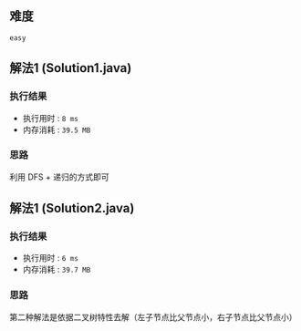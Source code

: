## 难度
``easy``

## 解法1 (Solution1.java)

### 执行结果
- 执行用时 : ``8 ms``
- 内存消耗 : ``39.5 MB``

### 思路
利用 DFS + 递归的方式即可

## 解法1 (Solution2.java)

### 执行结果
- 执行用时 : ``6 ms``
- 内存消耗 : ``39.7 MB``

### 思路
第二种解法是依据二叉树特性去解（左子节点比父节点小，右子节点比父节点小）
